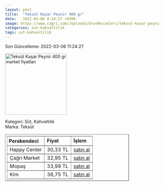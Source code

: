 ```yaml
---
layout: post
title:  "Teksüt Kaşar Peynir 400 gr"
date:   2022-03-06 8:24:27 +0300
image: https://www.cagri.com//Uploads/UrunResimleri/teksut-kasar-peynir-400-gr-352d.jpg
categories: sut-kahvaltilik
tags: sut-kahvaltilik
---
```


Son Güncelleme: 2022-03-06 11:24:27

<img src="https://www.cagri.com//Uploads/UrunResimleri/teksut-kasar-peynir-400-gr-352d.jpg" width="200" alt="Teksüt Kaşar Peynir 400 gr market fiyatları" />

Kategori: Süt, Kahvaltılık
<br />
Marka: Teksüt

<table border="1" style="padding: 5px;width:80%;">
  <tr>
    <td style="padding: 5px;"><strong>Perakendeci</strong></td>
    <td><strong>Fiyat</strong></td>
    <td><strong>İşlem</strong></td>
  </tr>
  <tr>
              <td>Happy Center</td>
              <td>30,33 TL</td>
              <td><a target="_blank" href="https://www.happycenter.com.tr/Teksut_Kasar_Peynir_400_Gr">satın al</a></td>
            </tr><tr>
              <td>Çağrı Market</td>
              <td>32,95 TL</td>
              <td><a target="_blank" href="https://www.cagri.com/teksut-kasar-peynir-400-gr">satın al</a></td>
            </tr><tr>
              <td>Mopaş</td>
              <td>33,99 TL</td>
              <td><a target="_blank" href="https://www.mopas.com.tr/teksut-kasar-400-gr/p/834340">satın al</a></td>
            </tr><tr>
              <td>Kim</td>
              <td>36,75 TL</td>
              <td><a target="_blank" href="https://www.kimgeldi.com/teksut-taze-kasar-peyniri-400-gr">satın al</a></td>
            </tr>
</table>
